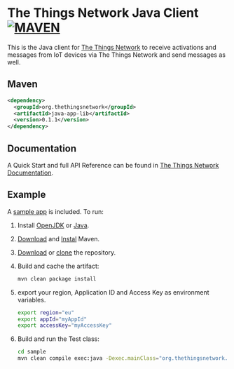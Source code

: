 # The Things Network Java Client [![MAVEN](https://img.shields.io/maven-central/v/org.thethingsnetwork/java-app-lib.svg)](http://mvnrepository.com/artifact/org.thethingsnetwork/java-app-lib)

This is the Java client for [The Things Network](https://www.thethingsnetwork.org) to receive activations and messages from IoT devices via The Things Network and send messages as well.

## Maven

```xml
<dependency>
  <groupId>org.thethingsnetwork</groupId>
  <artifactId>java-app-lib</artifactId>
  <version>0.1.1</version>
</dependency>
```

## Documentation

A Quick Start and full API Reference can be found in [The Things Network Documentation](https://www.thethingsnetwork.org/docs/refactor/java/).

## Example

A [sample app](sample/src/main/java/org/thethingsnetwork/java/app/sample/Test.java) is included. To run:

1.  Install [OpenJDK](http://openjdk.java.net/install/) or [Java](https://www.java.com/en/download/).
2.  [Download](http://maven.apache.org/download.cgi) and [Instal](http://maven.apache.org/install.html) Maven.
3.  [Download](https://github.com/TheThingsNetwork/java-app-lib/archive/master.zip) or [clone](https://help.github.com/articles/which-remote-url-should-i-use/) the repository.
4.  Build and cache the artifact:

    ```bash
    mvn clean package install
    ```

5.  export your region, Application ID and Access Key as environment variables.

    ```bash
    export region="eu"
    export appId="myAppId"
    export accessKey="myAccessKey"
    ```
6.  Build and run the Test class:

    ```bash
    cd sample
    mvn clean compile exec:java -Dexec.mainClass="org.thethingsnetwork.java.app.sample.Test"
    ```
